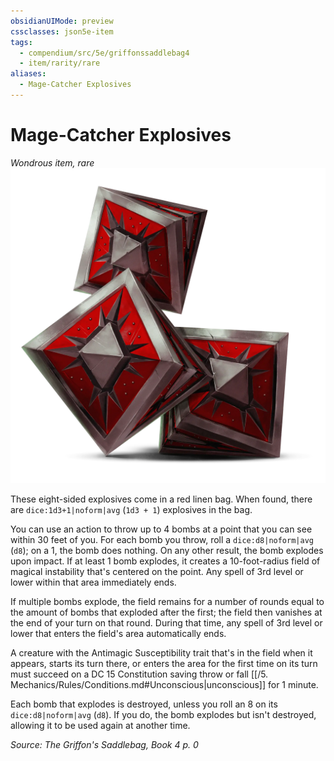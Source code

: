 ```yaml
---
obsidianUIMode: preview
cssclasses: json5e-item
tags:
  - compendium/src/5e/griffonssaddlebag4
  - item/rarity/rare
aliases:
  - Mage-Catcher Explosives
---
```

# Mage-Catcher Explosives
*Wondrous item, rare*  
![](https://raw.githubusercontent.com/TheGiddyLimit/homebrew-img/main/img/GriffonsSaddlebag4/Items/Mage-Catcher-Explosives.webp#right)  


These eight-sided explosives come in a red linen bag. When found, there are `dice:1d3+1|noform|avg` (`1d3 + 1`) explosives in the bag.

You can use an action to throw up to 4 bombs at a point that you can see within 30 feet of you. For each bomb you throw, roll a `dice:d8|noform|avg` (`d8`); on a 1, the bomb does nothing. On any other result, the bomb explodes upon impact. If at least 1 bomb explodes, it creates a 10-foot-radius field of magical instability that's centered on the point. Any spell of 3rd level or lower within that area immediately ends.

If multiple bombs explode, the field remains for a number of rounds equal to the amount of bombs that exploded after the first; the field then vanishes at the end of your turn on that round. During that time, any spell of 3rd level or lower that enters the field's area automatically ends.

A creature with the Antimagic Susceptibility trait that's in the field when it appears, starts its turn there, or enters the area for the first time on its turn must succeed on a DC 15 Constitution saving throw or fall [[/5. Mechanics/Rules/Conditions.md#Unconscious\|unconscious]] for 1 minute.

Each bomb that explodes is destroyed, unless you roll an 8 on its `dice:d8|noform|avg` (`d8`). If you do, the bomb explodes but isn't destroyed, allowing it to be used again at another time.

*Source: The Griffon's Saddlebag, Book 4 p. 0*
